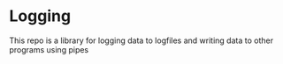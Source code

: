# Logging
This repo is a library for logging data to logfiles and writing data to other programs using pipes
